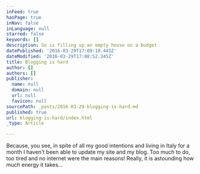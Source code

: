 ```yaml
---
inFeed: true
hasPage: true
inNav: false
inLanguage: null
starred: false
keywords: []
description: So is filling up an empty house on a budget
datePublished: '2016-03-29T17:09:10.443Z'
dateModified: '2016-03-29T17:08:52.345Z'
title: Blogging is hard
author: []
authors: []
publisher:
  name: null
  domain: null
  url: null
  favicon: null
sourcePath: _posts/2016-03-29-blogging-is-hard.md
published: true
url: blogging-is-hard/index.html
_type: Article

---
```

Because, you see, in spite of all my good intentions and living in Italy
for a month I haven't been able to update my site and my blog. Too much
to do, too tired and no internet were the main reasons! Really, it is 
astounding how much energy it takes...